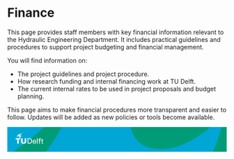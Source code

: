 # Finance

This page provides staff members with key financial information relevant to the Hydraulic Engineering Department. It includes practical guidelines and procedures to support project budgeting and financial management.

You will find information on:
- The project guidelines and project procedure.
- How research funding and internal financing work at TU Delft.
- The current internal rates to be used in project proposals and budget planning.

This page aims to make financial procedures more transparent and easier to follow. Updates will be added as new policies or tools become available.

![footer](../figures/footer-tudelft.jpg)